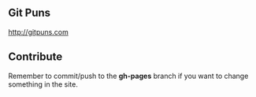 ##  Git Puns
http://gitpuns.com

## Contribute

Remember to commit/push to the **gh-pages** branch if you want to change something in the site.
